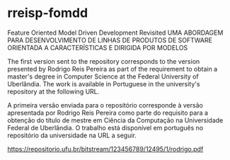 # rreisp-fomdd
Feature Oriented Model Driven Development Revisited
UMA ABORDAGEM PARA DESENVOLVIMENTO DE LINHAS DE PRODUTOS DE SOFTWARE ORIENTADA A
CARACTERÍSTICAS E DIRIGIDA POR MODELOS

The first version sent to the repository corresponds to the version presented by Rodrigo Reis Pereira as part of the requirement to obtain a master's degree in Computer Science at the Federal University of Uberlândia.
The work is available in Portuguese in the university's repository at the following URL.


A primeira versão enviada para o repositório corresponde à versão apresentada por Rodrigo Reis Pereira como parte do requisito para a obtenção do título de mestre em Ciência da Computação na Universidade Federal de Uberlândia.
O trabalho está disponível em português no repositório da universidade na URL a seguir.


https://repositorio.ufu.br/bitstream/123456789/12495/1/rodrigo.pdf
